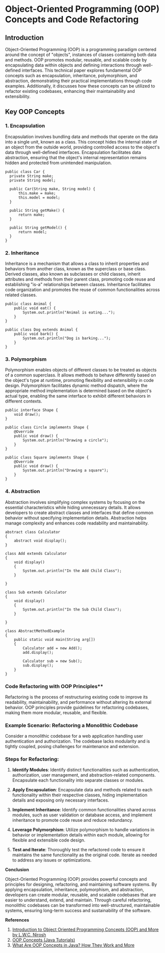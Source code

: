 Object-Oriented Programming (OOP) Concepts and Code Refactoring
===============================================================

Introduction
------------

Object-Oriented Programming (OOP) is a programming paradigm centered around the concept of "objects", instances of classes containing both data and methods. OOP promotes modular, reusable, and scalable code by encapsulating data within objects and defining interactions through well-defined interfaces. This technical paper explores fundamental OOP concepts such as encapsulation, inheritance, polymorphism, and abstraction, demonstrating their practical implementations through code examples. Additionally, it discusses how these concepts can be utilized to refactor existing codebases, enhancing their maintainability and extensibility.

Key OOP Concepts
----------------


### 1\. Encapsulation

Encapsulation involves bundling data and methods that operate on the data into a single unit, known as a class. This concept hides the internal state of an object from the outside world, providing controlled access to the object's data through well-defined interfaces. Encapsulation facilitates data abstraction, ensuring that the object's internal representation remains hidden and protected from unintended manipulation.
  
  ```
  public class Car {
    private String make;
    private String model;

    public Car(String make, String model) {
        this.make = make;
        this.model = model;
    }

    public String getMake() {
        return make;
    }

    public String getModel() {
        return model;
    }
}
```

### 2\. Inheritance

Inheritance is a mechanism that allows a class to inherit properties and behaviors from another class, known as the superclass or base class. Derived classes, also known as subclasses or child classes, inherit attributes and methods from their parent class, promoting code reuse and establishing "is-a" relationships between classes. Inheritance facilitates code organization and promotes the reuse of common functionalities across related classes.

```
public class Animal {
    public void eat() {
        System.out.println("Animal is eating...");
    }
}

public class Dog extends Animal {
    public void bark() {
        System.out.println("Dog is barking...");
    }
}
```


### 3\. Polymorphism

Polymorphism enables objects of different classes to be treated as objects of a common superclass. It allows methods to behave differently based on the object's type at runtime, promoting flexibility and extensibility in code design. Polymorphism facilitates dynamic method dispatch, where the appropriate method implementation is determined based on the object's actual type, enabling the same interface to exhibit different behaviors in different contexts.

```
public interface Shape {
    void draw();
}

public class Circle implements Shape {
    @Override
    public void draw() {
        System.out.println("Drawing a circle");
    }
}

public class Square implements Shape {
    @Override
    public void draw() {
        System.out.println("Drawing a square");
    }
}
```
    
### 4\. Abstraction
Abstraction involves simplifying complex systems by focusing on the essential characteristics while hiding unnecessary details. It allows developers to create abstract classes and interfaces that define common behavior without specifying implementation details. Abstraction helps manage complexity and enhances code readability and maintainability.

```
abstract class Calculator
{
    abstract void display();
}

class Add extends Calculator
{
    void display()
    {
        System.out.println("In the Add Child Class");
    }
    
}

class Sub extends Calculator
{
    void display()
    {
        System.out.println("In the Sub Child Class");
    }
    
}

class AbstractMethodExample 
{
    public static void main(String arg[])
    {
        Calculator add = new Add();
        add.display();
        
        Calculator sub = new Sub();
        sub.display();
    }
}
```
    

###  Code Refactoring with OOP Principles**

Refactoring is the process of restructuring existing code to improve its readability, maintainability, and performance without altering its external behavior. OOP principles provide guidelines for refactoring codebases, making them more modular, reusable, and flexible.

### Example Scenario: Refactoring a Monolithic Codebase

Consider a monolithic codebase for a web application handling user authentication and authorization. The codebase lacks modularity and is tightly coupled, posing challenges for maintenance and extension.

### Steps for Refactoring:

1.  **Identify Modules**: Identify distinct functionalities such as authentication, authorization, user management, and abstraction-related components. Encapsulate each functionality into separate classes or modules.
    
2.  **Apply Encapsulation**: Encapsulate data and methods related to each functionality within their respective classes, hiding implementation details and exposing only necessary interfaces.
    
3.  **Implement Inheritance**: Identify common functionalities shared across modules, such as user validation or database access, and implement inheritance to promote code reuse and reduce redundancy.
    
4.  **Leverage Polymorphism**: Utilize polymorphism to handle variations in behavior or implementation details within each module, allowing for flexible and extensible code design.
    
5.  **Test and Iterate**: Thoroughly test the refactored code to ensure it maintains the same functionality as the original code. Iterate as needed to address any issues or optimizations.
    

**Conclusion**

Object-Oriented Programming (OOP) provides powerful concepts and principles for designing, refactoring, and maintaining software systems. By applying encapsulation, inheritance, polymorphism, and abstraction, developers can create modular, reusable, and scalable codebases that are easier to understand, extend, and maintain. Through careful refactoring, monolithic codebases can be transformed into well-structured, maintainable systems, ensuring long-term success and sustainability of the software.

**References**
1. [Introduction to Object Oriented Programming Concepts (OOP) and More by L.W.C. Nirosh](https://www.codeproject.com/Articles/22769/Introduction-to-Object-Oriented-Programming-Concep)
2. [OOP Concepts (Java Tutorials)](https://docs.oracle.com/javase/tutorial/java/concepts/index.html)
3. [What Are OOP Concepts in Java? How They Work and More](https://stackify.com/oops-concepts-in-java)
